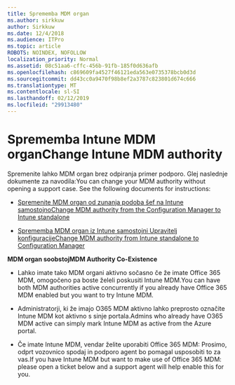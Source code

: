 ```yaml
---
title: Sprememba MDM organ
ms.author: sirkkuw
author: Sirkkuw
ms.date: 12/4/2018
ms.audience: ITPro
ms.topic: article
ROBOTS: NOINDEX, NOFOLLOW
localization_priority: Normal
ms.assetid: 08c51aa6-cffc-456b-91fb-185f0d636afb
ms.openlocfilehash: c869609fa4527f46121eda563e0735378bcb0d3d
ms.sourcegitcommit: dd43cc0a9470f98b8ef2a3787c823801d674c666
ms.translationtype: MT
ms.contentlocale: sl-SI
ms.lasthandoff: 02/12/2019
ms.locfileid: "29913480"
---
```

# <a name="change-intune-mdm-authority"></a><span data-ttu-id="24738-102">Sprememba Intune MDM organ</span><span class="sxs-lookup"><span data-stu-id="24738-102">Change Intune MDM authority</span></span>

<span data-ttu-id="24738-p101">Spremenite lahko MDM organ brez odpiranja primer podporo. Glej naslednje dokumente za navodila:</span><span class="sxs-lookup"><span data-stu-id="24738-p101">You can change your MDM authority without opening a support case. See the following documents for instructions:</span></span>
  
- [<span data-ttu-id="24738-105">Spremenite MDM organ od zunanja podoba šef na Intune samostojno</span><span class="sxs-lookup"><span data-stu-id="24738-105">Change MDM authority from the Configuration Manager to Intune standalone</span></span>](https://docs.microsoft.com/sccm/mdm/deploy-use/migrate-change-mdm-authority)
    
- [<span data-ttu-id="24738-106">Sprememba MDM organ iz Intune samostojni Upravitelj konfiguracije</span><span class="sxs-lookup"><span data-stu-id="24738-106">Change MDM authority from Intune standalone to Configuration Manager</span></span>](https://docs.microsoft.com/sccm/mdm/deploy-use/change-mdm-authority)
    
 <span data-ttu-id="24738-107">**MDM organ soobstoj**</span><span class="sxs-lookup"><span data-stu-id="24738-107">**MDM Authority Co-Existence**</span></span>
  
- <span data-ttu-id="24738-108">Lahko imate tako MDM organi aktivno sočasno če že imate Office 365 MDM, omogočeno pa boste želeli poskusiti Intune MDM.</span><span class="sxs-lookup"><span data-stu-id="24738-108">You can have both MDM authorities active concurrently if you already have Office 365 MDM enabled but you want to try Intune MDM.</span></span>
    
- <span data-ttu-id="24738-109">Administratorji, ki že imajo O365 MDM aktivno lahko preprosto označite Intune MDM kot aktivno s sinje portala.</span><span class="sxs-lookup"><span data-stu-id="24738-109">Admins who already have O365 MDM active can simply mark Intune MDM as active from the Azure portal.</span></span>
    
- <span data-ttu-id="24738-110">Če imate Intune MDM, vendar želite uporabiti Office 365 MDM: Prosimo, odprt vozovnico spodaj in podporo agent bo pomagal usposobiti to za vas.</span><span class="sxs-lookup"><span data-stu-id="24738-110">If you have Intune MDM but want to make use of Office 365 MDM: please open a ticket below and a support agent will help enable this for you.</span></span>
    

